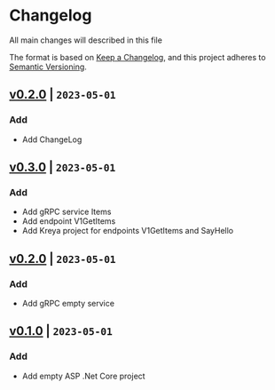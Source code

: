 # Changelog

All main changes will described in this file

The format is based on [Keep a Changelog](https://keepachangelog.com/en/1.1.0/),
and this project adheres to [Semantic Versioning](https://semver.org/spec/v2.0.0.html).



## [v0.2.0](https://github.com/Stanislav121/ToyWebService/commit/419d6faee961f232ab39c06f2928bc69234ea6cc) | `2023-05-01`
### Add
- Add ChangeLog

## [v0.3.0](https://github.com/Stanislav121/ToyWebService/commit/6536036ec6613e419d79d50c35c6c5c2dbeca73b) | `2023-05-01`
### Add
- Add gRPC service Items
- Add endpoint V1GetItems
- Add Kreya project for endpoints V1GetItems and SayHello

## [v0.2.0](https://github.com/Stanislav121/ToyWebService/commit/c2c2c43f34c6c74c35b26a508321d2eb4aee5d94) | `2023-05-01`
### Add
- Add gRPC empty service

## [v0.1.0](https://github.com/Stanislav121/ToyWebService/commit/4fcaaa98797518f0a1f5f0251c3574b7a80fee4e) | `2023-05-01`
### Add
- Add empty ASP .Net Core project
